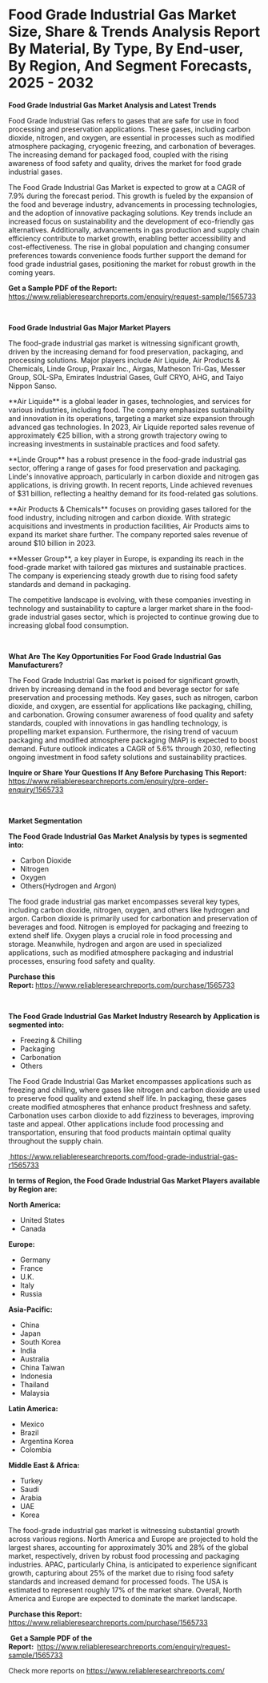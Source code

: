 <p><h1>Food Grade Industrial Gas Market Size, Share & Trends Analysis Report By Material, By Type, By End-user, By Region, And Segment Forecasts, 2025 - 2032</h1></p><p><strong>Food Grade Industrial Gas Market Analysis and Latest Trends</strong></p>
<p><p>Food Grade Industrial Gas refers to gases that are safe for use in food processing and preservation applications. These gases, including carbon dioxide, nitrogen, and oxygen, are essential in processes such as modified atmosphere packaging, cryogenic freezing, and carbonation of beverages. The increasing demand for packaged food, coupled with the rising awareness of food safety and quality, drives the market for food grade industrial gases.</p><p>The Food Grade Industrial Gas Market is expected to grow at a CAGR of 7.9% during the forecast period. This growth is fueled by the expansion of the food and beverage industry, advancements in processing technologies, and the adoption of innovative packaging solutions. Key trends include an increased focus on sustainability and the development of eco-friendly gas alternatives. Additionally, advancements in gas production and supply chain efficiency contribute to market growth, enabling better accessibility and cost-effectiveness. The rise in global population and changing consumer preferences towards convenience foods further support the demand for food grade industrial gases, positioning the market for robust growth in the coming years.</p></p>
<p><strong>Get a Sample PDF of the Report:&nbsp;</strong> <a href="https://www.reliableresearchreports.com/enquiry/request-sample/1565733?utm_campaign=2211&utm_medium=2&utm_source=Github&utm_content=ia&utm_term=15022025&utm_id=food-grade-industrial-gas">https://www.reliableresearchreports.com/enquiry/request-sample/1565733</a></p>
<p>&nbsp;</p>
<p><strong>Food Grade Industrial Gas Major Market Players</strong></p>
<p><p>The food-grade industrial gas market is witnessing significant growth, driven by the increasing demand for food preservation, packaging, and processing solutions. Major players include Air Liquide, Air Products & Chemicals, Linde Group, Praxair Inc., Airgas, Matheson Tri-Gas, Messer Group, SOL-SPa, Emirates Industrial Gases, Gulf CRYO, AHG, and Taiyo Nippon Sanso.</p><p>**Air Liquide** is a global leader in gases, technologies, and services for various industries, including food. The company emphasizes sustainability and innovation in its operations, targeting a market size expansion through advanced gas technologies. In 2023, Air Liquide reported sales revenue of approximately €25 billion, with a strong growth trajectory owing to increasing investments in sustainable practices and food safety.</p><p>**Linde Group** has a robust presence in the food-grade industrial gas sector, offering a range of gases for food preservation and packaging. Linde's innovative approach, particularly in carbon dioxide and nitrogen gas applications, is driving growth. In recent reports, Linde achieved revenues of $31 billion, reflecting a healthy demand for its food-related gas solutions.</p><p>**Air Products & Chemicals** focuses on providing gases tailored for the food industry, including nitrogen and carbon dioxide. With strategic acquisitions and investments in production facilities, Air Products aims to expand its market share further. The company reported sales revenue of around $10 billion in 2023.</p><p>**Messer Group**, a key player in Europe, is expanding its reach in the food-grade market with tailored gas mixtures and sustainable practices. The company is experiencing steady growth due to rising food safety standards and demand in packaging.</p><p>The competitive landscape is evolving, with these companies investing in technology and sustainability to capture a larger market share in the food-grade industrial gases sector, which is projected to continue growing due to increasing global food consumption.</p></p>
<p>&nbsp;</p>
<p><strong>What Are The Key Opportunities For Food Grade Industrial Gas Manufacturers?</strong></p>
<p><p>The Food Grade Industrial Gas market is poised for significant growth, driven by increasing demand in the food and beverage sector for safe preservation and processing methods. Key gases, such as nitrogen, carbon dioxide, and oxygen, are essential for applications like packaging, chilling, and carbonation. Growing consumer awareness of food quality and safety standards, coupled with innovations in gas handling technology, is propelling market expansion. Furthermore, the rising trend of vacuum packaging and modified atmosphere packaging (MAP) is expected to boost demand. Future outlook indicates a CAGR of 5.6% through 2030, reflecting ongoing investment in food safety solutions and sustainability practices.</p></p>
<p><strong>Inquire or Share Your Questions If Any Before Purchasing This Report:</strong> <a href="https://www.reliableresearchreports.com/enquiry/pre-order-enquiry/1565733?utm_campaign=2211&utm_medium=2&utm_source=Github&utm_content=ia&utm_term=15022025&utm_id=food-grade-industrial-gas">https://www.reliableresearchreports.com/enquiry/pre-order-enquiry/1565733</a></p>
<p>&nbsp;</p>
<p><strong>Market Segmentation</strong></p>
<p><strong>The Food Grade Industrial Gas Market Analysis by types is segmented into:</strong></p>
<p><ul><li>Carbon Dioxide</li><li>Nitrogen</li><li>Oxygen</li><li>Others(Hydrogen and Argon)</li></ul></p>
<p><p>The food grade industrial gas market encompasses several key types, including carbon dioxide, nitrogen, oxygen, and others like hydrogen and argon. Carbon dioxide is primarily used for carbonation and preservation of beverages and food. Nitrogen is employed for packaging and freezing to extend shelf life. Oxygen plays a crucial role in food processing and storage. Meanwhile, hydrogen and argon are used in specialized applications, such as modified atmosphere packaging and industrial processes, ensuring food safety and quality.</p></p>
<p><strong>Purchase this Report:&nbsp;</strong><a href="https://www.reliableresearchreports.com/purchase/1565733?utm_campaign=2211&utm_medium=2&utm_source=Github&utm_content=ia&utm_term=15022025&utm_id=food-grade-industrial-gas">https://www.reliableresearchreports.com/purchase/1565733</a></p>
<p>&nbsp;</p>
<p><strong>The Food Grade Industrial Gas Market Industry Research by Application is segmented into:</strong></p>
<p><ul><li>Freezing & Chilling</li><li>Packaging</li><li>Carbonation</li><li>Others</li></ul></p>
<p><p>The Food Grade Industrial Gas Market encompasses applications such as freezing and chilling, where gases like nitrogen and carbon dioxide are used to preserve food quality and extend shelf life. In packaging, these gases create modified atmospheres that enhance product freshness and safety. Carbonation uses carbon dioxide to add fizziness to beverages, improving taste and appeal. Other applications include food processing and transportation, ensuring that food products maintain optimal quality throughout the supply chain.</p></p>
<p><a href="https://www.reliableresearchreports.com/food-grade-industrial-gas-r1565733?utm_campaign=2211&utm_medium=2&utm_source=Github&utm_content=ia&utm_term=15022025&utm_id=food-grade-industrial-gas">&nbsp;https://www.reliableresearchreports.com/food-grade-industrial-gas-r1565733</a></p>
<p><strong>In terms of Region, the Food Grade Industrial Gas Market Players available by Region are:</strong></p>
<p>
    <p> <strong> North America: </strong>
        <ul>
            <li>United States</li>
            <li>Canada</li>
        </ul>
        </p> 
    <p> <strong> Europe: </strong>
        <ul>
            <li>Germany</li>
            <li>France</li>
            <li>U.K.</li>
            <li>Italy</li>
            <li>Russia</li>
        </ul>
        </p> 
    <p> <strong> Asia-Pacific: </strong>
        <ul>
            <li>China</li>
            <li>Japan</li>
            <li>South Korea</li>
            <li>India</li>
            <li>Australia</li>
            <li>China Taiwan</li>
            <li>Indonesia</li>
            <li>Thailand</li>
            <li>Malaysia</li>
        </ul>
        </p> 
    <p> <strong> Latin America: </strong>
        <ul>
            <li>Mexico</li>
            <li>Brazil</li>
            <li>Argentina Korea</li>
            <li>Colombia</li>
        </ul>
        </p> 
    <p> <strong> Middle East & Africa: </strong>
        <ul>
            <li>Turkey</li>
            <li>Saudi</li>
            <li>Arabia</li>
            <li>UAE</li>
            <li>Korea</li>
        </ul>
    </p>
    </p>
<p><p>The food-grade industrial gas market is witnessing substantial growth across various regions. North America and Europe are projected to hold the largest shares, accounting for approximately 30% and 28% of the global market, respectively, driven by robust food processing and packaging industries. APAC, particularly China, is anticipated to experience significant growth, capturing about 25% of the market due to rising food safety standards and increased demand for processed foods. The USA is estimated to represent roughly 17% of the market share. Overall, North America and Europe are expected to dominate the market landscape.</p></p>
<p><strong>Purchase this Report: </strong><a href="https://www.reliableresearchreports.com/purchase/1565733?utm_campaign=2211&utm_medium=2&utm_source=Github&utm_content=ia&utm_term=15022025&utm_id=food-grade-industrial-gas">https://www.reliableresearchreports.com/purchase/1565733</a></p>
<p>&nbsp;<strong>Get a Sample PDF of the Report:&nbsp;&nbsp;</strong><a href="https://www.reliableresearchreports.com/enquiry/request-sample/1565733?utm_campaign=2211&utm_medium=2&utm_source=Github&utm_content=ia&utm_term=15022025&utm_id=food-grade-industrial-gas">https://www.reliableresearchreports.com/enquiry/request-sample/1565733</a></p>
<p><strong></strong></p>
<p>Check more reports on <a href="https://www.reliableresearchreports.com/?utm_campaign=2211&utm_medium=2&utm_source=Github&utm_content=ia&utm_term=15022025&utm_id=food-grade-industrial-gas">https://www.reliableresearchreports.com/</a></p>